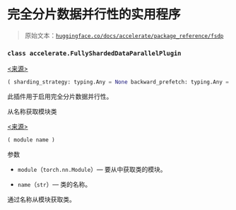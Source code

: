 # 完全分片数据并行性的实用程序

> 原始文本：[`huggingface.co/docs/accelerate/package_reference/fsdp`](https://huggingface.co/docs/accelerate/package_reference/fsdp)

### `class accelerate.FullyShardedDataParallelPlugin`

[<来源>](https://github.com/huggingface/accelerate/blob/v0.27.2/src/accelerate/utils/dataclasses.py#L872)

```py
( sharding_strategy: typing.Any = None backward_prefetch: typing.Any = None mixed_precision_policy: typing.Any = None auto_wrap_policy: Optional = None cpu_offload: typing.Any = None ignored_modules: Optional = None state_dict_type: typing.Any = None state_dict_config: typing.Any = None optim_state_dict_config: typing.Any = None limit_all_gathers: bool = True use_orig_params: bool = True param_init_fn: Optional = None sync_module_states: bool = True forward_prefetch: bool = False activation_checkpointing: bool = False )
```

此插件用于启用完全分片数据并行性。

从名称获取模块类

[<来源>](https://github.com/huggingface/accelerate/blob/v0.27.2/src/accelerate/utils/dataclasses.py#L1025)

```py
( module name )
```

参数

+   `module`（`torch.nn.Module`）— 要从中获取类的模块。

+   `name`（`str`）— 类的名称。

通过名称从模块获取类。
